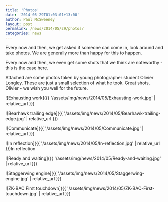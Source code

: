```yaml
---
title: 'Photos'
date: '2014-05-29T01:03:01+13:00'
author: Paul McSweeney
layout: post
permalink: /news/2014/05/29/photos/
categories: news
---
```


Every now and then, we get asked if someone can come in, look around and take photos. We are generally more than happy for this to happen. 

Every now and then, we even get some shots that we think are noteworthy - this is the case here.

Attached are some photos taken by young photographer student Olivier Longley. These are just a small selection of what he took. Great shots, Olivier - we wish you well for the future.

![Exhausting work]({{ '/assets/img/news/2014/05/Exhausting-work.jpg' | relative_url }})

![Bearhawk trailing edge]({{ '/assets/img/news/2014/05/Bearhawk-trailing-edge.jpg' | relative_url }})

![Communicate]({{ '/assets/img/news/2014/05/Communicate.jpg' | relative_url }})

![In reflection]({{ '/assets/img/news/2014/05/In-reflection.jpg' | relative_url }})In reflection

![Ready and waiting]({{ '/assets/img/news/2014/05/Ready-and-waiting.jpg' | relative_url }})

![Staggerwing engine]({{ '/assets/img/news/2014/05/Staggerwing-engine.jpg' | relative_url }})

![ZK-BAC First touchdown]({{ '/assets/img/news/2014/05/ZK-BAC-First-touchdown.jpg' | relative_url }})
